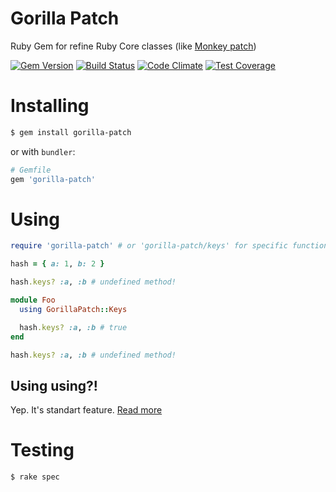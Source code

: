 # Gorilla Patch

Ruby Gem for refine Ruby Core classes (like [Monkey patch](https://en.wikipedia.org/wiki/Monkey_patch))

[![Gem Version](https://badge.fury.io/rb/gorilla-patch.svg)](https://badge.fury.io/rb/gorilla-patch)
[![Build Status](https://travis-ci.org/AlexWayfer/gorilla-patch.svg?branch=master)](https://travis-ci.org/AlexWayfer/gorilla-patch)
[![Code Climate](https://codeclimate.com/github/AlexWayfer/gorilla-patch/badges/gpa.svg)](https://codeclimate.com/github/AlexWayfer/gorilla-patch)
[![Test Coverage](https://codeclimate.com/github/AlexWayfer/gorilla-patch/badges/coverage.svg)](https://codeclimate.com/github/AlexWayfer/gorilla-patch/coverage)

# Installing

```bash
$ gem install gorilla-patch
```

or with `bundler`:

```ruby
# Gemfile
gem 'gorilla-patch'
```

# Using

```ruby
require 'gorilla-patch' # or 'gorilla-patch/keys' for specific functionallity

hash = { a: 1, b: 2 }

hash.keys? :a, :b # undefined method!

module Foo
  using GorillaPatch::Keys

  hash.keys? :a, :b # true
end

hash.keys? :a, :b # undefined method!
```

## Using using?!

Yep. It's standart feature. [Read more](http://ruby-doc.org/core/doc/syntax/refinements_rdoc.html)


# Testing

```
$ rake spec
```
